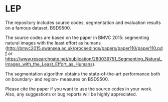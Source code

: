 # LEP
The repository includes source codes, segmentation and evaluation results on a famous dataset, BSDS500.

The source codes are based on the paper in BMVC 2015: segmenting natural images with the least effort as humans (http://bmvc2015.swansea.ac.uk/proceedings/papers/paper110/paper110.pdf or https://www.researchgate.net/publication/280039751_Segmenting_Natural_Images_with_the_Least_Effort_as_Humans).

The segmentation algorithm obtains the state-of-the-art performance both on boundary- and region- measures on BSDS500.

Please cite the paper if you want to use the source codes in your work. Also, any suggestions or bug reports will be highly appreciated.

